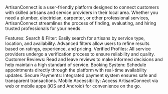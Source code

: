ArtisanConnect is a user-friendly platform designed to connect customers with skilled artisans and service providers in their local area. Whether you need a plumber, electrician, carpenter, or other professional services, ArtisanConnect streamlines the process of finding, evaluating, and hiring trusted professionals for your needs.

Features:
Search & Filter: Easily search for artisans by service type, location, and availability. Advanced filters allow users to refine results based on ratings, experience, and pricing.
Verified Profiles: All service providers undergo a verification process to ensure reliability and quality.
Customer Reviews: Read and leave reviews to make informed decisions and help maintain a high standard of service.
Booking System: Schedule appointments directly through the platform with real-time availability updates.
Secure Payments: Integrated payment system ensures safe and transparent transactions.
Mobile Accessibility: Access ArtisanConnect via web or mobile apps (iOS and Android) for convenience on the go.
